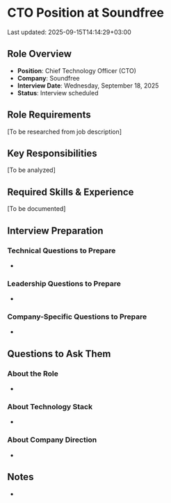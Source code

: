 # CTO Position at Soundfree

Last updated: 2025-09-15T14:14:29+03:00

## Role Overview

- **Position**: Chief Technology Officer (CTO)
- **Company**: Soundfree
- **Interview Date**: Wednesday, September 18, 2025
- **Status**: Interview scheduled

## Role Requirements

[To be researched from job description]

## Key Responsibilities

[To be analyzed]

## Required Skills & Experience

[To be documented]

## Interview Preparation

### Technical Questions to Prepare

-

### Leadership Questions to Prepare

-

### Company-Specific Questions to Prepare

-

## Questions to Ask Them

### About the Role

-

### About Technology Stack

-

### About Company Direction

-

## Notes

-
